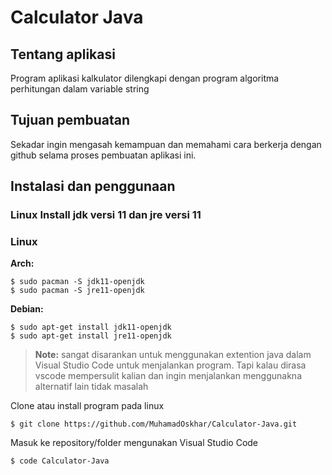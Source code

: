 # Calculator Java

## Tentang aplikasi

Program aplikasi kalkulator dilengkapi dengan program algoritma perhitungan dalam variable string

## Tujuan pembuatan

Sekadar ingin mengasah kemampuan dan memahami cara berkerja dengan github selama proses pembuatan aplikasi ini.

## Instalasi dan penggunaan

### Linux Install jdk versi 11 dan jre versi 11 <br/>

### Linux
**Arch:**
```
$ sudo pacman -S jdk11-openjdk
$ sudo pacman -S jre11-openjdk
```
**Debian:**
```
$ sudo apt-get install jdk11-openjdk
$ sudo apt-get install jre11-openjdk
```

> **Note:** sangat disarankan untuk menggunakan extention java dalam Visual Studio Code untuk menjalankan program. Tapi kalau dirasa vscode mempersulit kalian dan ingin menjalankan menggunakna alternatif lain tidak masalah

Clone atau install program pada linux
```
$ git clone https://github.com/MuhamadOskhar/Calculator-Java.git
```

Masuk ke repository/folder mengunakan Visual Studio Code
```
$ code Calculator-Java
```
